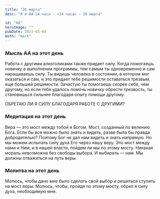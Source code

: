 ```yaml
---
title: "26 марта"
desc: "Я и АА 24 часа - «24 часа» — 26 марта"

id: "86"
heroImage: ""
pubDate: 2023-05-04
moth: "mart"
---
```


### Мысль АА на этот день

Работа с другими алкоголиками также придает силу. Когда помогаешь новичку в
выполнении программы, тем самым ты одновременно и сам наращиваешь силу. Ты
видишь человека в состоянии, в котором мог оказаться и сам, и это придает тебе
решимости оставаться трезвым, еще большей решимости. Зачастую ты помогаешь
скорее себе, чем другому, но если тебе удалось помочь новичку обрести
трезвость, ты становишься сильнее благодаря опыту помощи другому.

ОБРЕТАЮ ЛИ Я СИЛУ БЛАГОДАРЯ РАБОТЕ С ДРУГИМИ?

### Медитация на этот день

Вера — это мост между тобой и Богом. Мост, созданный по велению Бога. Если бы
все можно было знать и видеть, разве была бы правда добродетелью? Поэтому Бог
не дал нам видеть и знать напрямую. Но мы можем испытать силу духа Его через
нашу веру. Это мост между нами и Ним, и в нашей власти, пойдем ли мы по этому
мосту. Никакая мораль невозможна без свободы выбора. И выбирать — нам. Мы
должны отважиться на путь веры.

### Молитва на этот день

Молюсь, чтобы дано мне было сделать свой выбор и решиться ступить на мост
веры. Молюсь, чтобы, пройдя по этому мосту, обрел я силу духа, необходимую
мне.
